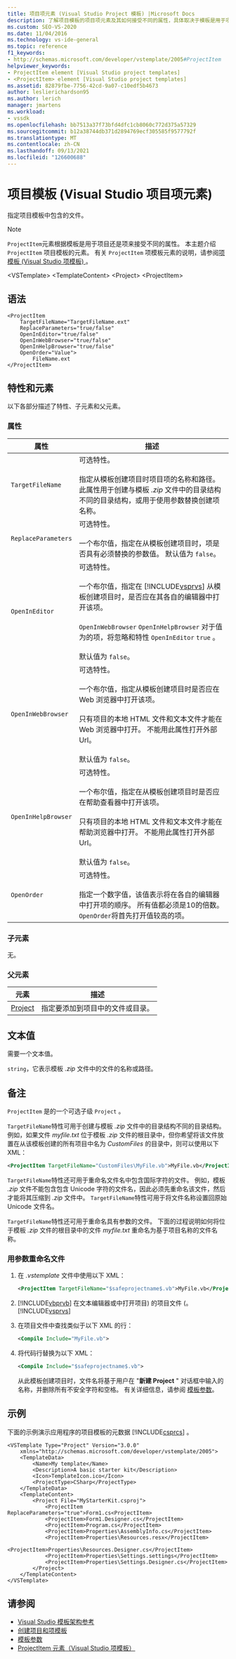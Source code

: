 ```yaml
---
title: 项目项元素 (Visual Studio Project 模板) |Microsoft Docs
description: 了解项目模板的项目项元素及其如何接受不同的属性，具体取决于模板是用于项目还是项。
ms.custom: SEO-VS-2020
ms.date: 11/04/2016
ms.technology: vs-ide-general
ms.topic: reference
f1_keywords:
- http://schemas.microsoft.com/developer/vstemplate/2005#ProjectItem
helpviewer_keywords:
- ProjectItem element [Visual Studio project templates]
- <ProjectItem> element [Visual Studio project templates]
ms.assetid: 82879fbe-7756-42cd-9a07-c10edf5b4673
author: leslierichardson95
ms.author: lerich
manager: jmartens
ms.workload:
- vssdk
ms.openlocfilehash: bb7513a37f73bfd4dfc1cb8060c772d375a57329
ms.sourcegitcommit: b12a38744db371d2894769ecf305585f9577792f
ms.translationtype: MT
ms.contentlocale: zh-CN
ms.lasthandoff: 09/13/2021
ms.locfileid: "126600688"
---
```

# <a name="projectitem-element-visual-studio-project-templates"></a>项目模板 (Visual Studio 项目项元素) 
指定项目模板中包含的文件。

> [!NOTE]
> `ProjectItem`元素根据模板是用于项目还是项来接受不同的属性。 本主题介绍 `ProjectItem` 项目模板的元素。 有关 `ProjectItem` 项模板元素的说明，请参阅[项模板 (Visual Studio 项模板) ](../extensibility/projectitem-element-visual-studio-item-templates.md)。

 \<VSTemplate> \<TemplateContent>
 \<Project>
 \<ProjectItem>

## <a name="syntax"></a>语法

```
<ProjectItem
    TargetFileName="TargetFileName.ext"
    ReplaceParameters="true/false"
    OpenInEditor="true/false"
    OpenInWebBrowser="true/false"
    OpenInHelpBrowser="true/false"
    OpenOrder="Value">
        FileName.ext
</ProjectItem>
```

## <a name="attributes-and-elements"></a>特性和元素
 以下各部分描述了特性、子元素和父元素。

### <a name="attributes"></a>属性

| 属性 | 描述 |
|---------------------| - |
| `TargetFileName` | 可选特性。<br /><br /> 指定从模板创建项目时项目项的名称和路径。 此属性用于创建与模板 *.zip* 文件中的目录结构不同的目录结构，或用于使用参数替换创建项名称。 |
| `ReplaceParameters` | 可选特性。<br /><br /> 一个布尔值，指定在从模板创建项目时，项是否具有必须替换的参数值。 默认值为 `false`。 |
| `OpenInEditor` | 可选特性。<br /><br /> 一个布尔值，指定在 [!INCLUDE[vsprvs](../code-quality/includes/vsprvs_md.md)] 从模板创建项目时，是否应在其各自的编辑器中打开该项。<br /><br /> `OpenInWebBrowser` `OpenInHelpBrowser` 对于值为的项，将忽略和特性 `OpenInEditor` `true` 。<br /><br /> 默认值为 `false`。 |
| `OpenInWebBrowser` | 可选特性。<br /><br /> 一个布尔值，指定从模板创建项目时是否应在 Web 浏览器中打开该项。<br /><br /> 只有项目的本地 HTML 文件和文本文件才能在 Web 浏览器中打开。 不能用此属性打开外部 Url。<br /><br /> 默认值为 `false`。 |
| `OpenInHelpBrowser` | 可选特性。<br /><br /> 一个布尔值，指定在从模板创建项目时是否应在帮助查看器中打开该项。<br /><br /> 只有项目的本地 HTML 文件和文本文件才能在帮助浏览器中打开。 不能用此属性打开外部 Url。<br /><br /> 默认值为 `false`。 |
| `OpenOrder` | 可选特性。<br /><br /> 指定一个数字值，该值表示将在各自的编辑器中打开项的顺序。 所有值都必须是10的倍数。 `OpenOrder`将首先打开值较高的项。 |

### <a name="child-elements"></a>子元素
 无。

### <a name="parent-elements"></a>父元素

|元素|描述|
|-------------|-----------------|
|[Project](../extensibility/project-element-visual-studio-templates.md)|指定要添加到项目中的文件或目录。|

## <a name="text-value"></a>文本值
 需要一个文本值。

 `string`，它表示模板 *.zip* 文件中的文件的名称或路径。

## <a name="remarks"></a>备注
 `ProjectItem` 是的一个可选子级 `Project` 。

 `TargetFileName`特性可用于创建与模板 *.zip* 文件中的目录结构不同的目录结构。 例如，如果文件 *myfile.txt* 位于模板 *.zip* 文件的根目录中，但你希望将该文件放置在从该模板创建的所有项目中名为 *CustomFiles* 的目录中，则可以使用以下 XML：

```xml
<ProjectItem TargetFileName="CustomFiles\MyFile.vb">MyFile.vb</ProjectItem>
```

 `TargetFileName`特性还可用于重命名文件名中包含国际字符的文件。 例如，模板 *.zip* 文件不能包含包含 Unicode 字符的文件名，因此必须先重命名该文件，然后才能将其压缩到 *.zip* 文件中。 `TargetFileName`特性可用于将文件名称设置回原始 Unicode 文件名。

 `TargetFileName`特性还可用于重命名具有参数的文件。 下面的过程说明如何将位于模板 *.zip* 文件的根目录中的文件 *myfile.txt* 重命名为基于项目名称的文件名称。

### <a name="to-rename-files-with-parameters"></a>用参数重命名文件

1. 在 *.vstemplate* 文件中使用以下 XML：

   ```xml
   <ProjectItem TargetFileName="$safeprojectname$.vb">MyFile.vb</ProjectItem>
   ```

2.  [!INCLUDE[vbprvb](../code-quality/includes/vbprvb_md.md)] 在文本编辑器或中打开项目) 的项目文件 (。 [!INCLUDE[vsprvs](../code-quality/includes/vsprvs_md.md)]

3. 在项目文件中查找类似于以下 XML 的行：

   ```xml
   <Compile Include="MyFile.vb">
   ```

4. 将代码行替换为以下 XML：

   ```xml
   <Compile Include="$safeprojectname$.vb">
   ```

    从此模板创建项目时，文件名将基于用户在 "**新建 Project** " 对话框中输入的名称，并删除所有不安全字符和空格。 有关详细信息，请参阅 [模板参数](../ide/template-parameters.md)。

## <a name="example"></a>示例
 下面的示例演示应用程序的项目模板的元数据 [!INCLUDE[csprcs](../data-tools/includes/csprcs_md.md)] 。

```
<VSTemplate Type="Project" Version="3.0.0"
    xmlns="http://schemas.microsoft.com/developer/vstemplate/2005">
    <TemplateData>
        <Name>My template</Name>
        <Description>A basic starter kit</Description>
        <Icon>TemplateIcon.ico</Icon>
        <ProjectType>CSharp</ProjectType>
    </TemplateData>
    <TemplateContent>
        <Project File="MyStarterKit.csproj">
            <ProjectItem ReplaceParameters="true">Form1.cs<ProjectItem>
            <ProjectItem>Form1.Designer.cs</ProjectItem>
            <ProjectItem>Program.cs</ProjectItem>
            <ProjectItem>Properties\AssemblyInfo.cs</ProjectItem>
            <ProjectItem>Properties\Resources.resx</ProjectItem>
            <ProjectItem>Properties\Resources.Designer.cs</ProjectItem>
            <ProjectItem>Properties\Settings.settings</ProjectItem>
            <ProjectItem>Properties\Settings.Designer.cs</ProjectItem>
        </Project>
    </TemplateContent>
</VSTemplate>
```

## <a name="see-also"></a>请参阅
- [Visual Studio 模板架构参考](../extensibility/visual-studio-template-schema-reference.md)
- [创建项目和项模板](../ide/creating-project-and-item-templates.md)
- [模板参数](../ide/template-parameters.md)
- [ProjectItem 元素（Visual Studio 项模板）](../extensibility/projectitem-element-visual-studio-item-templates.md)
